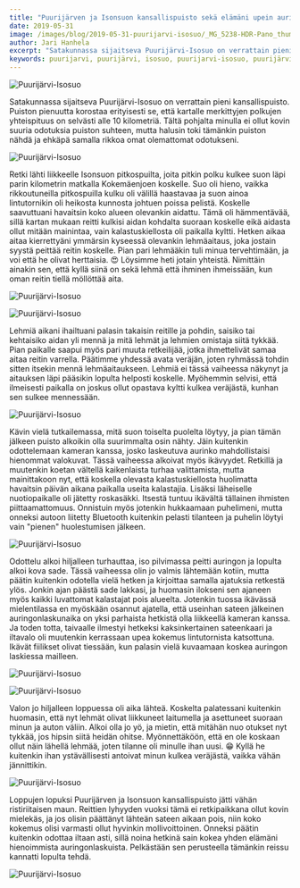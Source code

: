 ```yaml
---
title: "Puurijärven ja Isonsuon kansallispuisto sekä elämäni upein auringonlasku"
date: 2019-05-31
image: /images/blog/2019-05-31-puurijarvi-isosuo/_MG_5238-HDR-Pano_thumb.jpg
author: Jari Hanhela
excerpt: "Satakunnassa sijaitseva Puurijärvi-Isosuo on verrattain pieni kansallispuisto. Puiston pienuutta korostaa erityisesti se, että kartalle merkittyjen polkujen yhteispituus on selvästi alle 10 kilometriä. Tältä pohjalta minulla ei ollut kovin suuria odotuksia puiston suhteen, mutta halusin toki tämänkin puiston nähdä ja ehkäpä samalla rikkoa omat olemattomat odotukseni."
keywords: puurijarvi, puurijärvi, isosuo, puurijarvi-isosuo, puurijärvi-isosuo, puurijarven-isonsuon kansallispuisto, puurijärven-isonsuon kansallispuisto, puurijarven ja isonsuon kansallispuisto, puurijärven ja isonsuon kansallispuisto, satakunta
---
```


![Puurijärvi-Isosuo](/images/blog/2019-05-31-puurijarvi-isosuo/_MG_5238-HDR-Pano_thumb.jpg)

Satakunnassa sijaitseva Puurijärvi-Isosuo on verrattain pieni kansallispuisto. Puiston pienuutta korostaa erityisesti se, että kartalle merkittyjen polkujen yhteispituus on selvästi alle 10 kilometriä. Tältä pohjalta minulla ei ollut kovin suuria odotuksia puiston suhteen, mutta halusin toki tämänkin puiston nähdä ja ehkäpä samalla rikkoa omat olemattomat odotukseni.

![Puurijärvi-Isosuo](/images/blog/2019-05-31-puurijarvi-isosuo/_MG_5213_thumb.jpg)


Retki lähti liikkeelle Isonsuon pitkospuilta, joita pitkin polku kulkee suon läpi parin kilometrin matkalla Kokemäenjoen koskelle. Suo oli hieno, vaikka rikkoutuneilla pitkospuilla kulku oli välillä haastavaa ja suon ainoa lintutornikin oli heikosta kunnosta johtuen poissa pelistä. Koskelle saavuttuani havaitsin koko alueen olevankin aidattu. Tämä oli hämmentävää, sillä kartan mukaan reitti kulkisi aidan kohdalta suoraan koskelle eikä aidasta ollut mitään mainintaa, vain kalastuskiellosta oli paikalla kyltti. Hetken aikaa aitaa kierrettyäni ymmärsin kyseessä olevankin lehmäaitaus, joka jostain syystä peittää reitin koskelle. Pian pari lehmääkin tuli minua tervehtimään, ja voi että he olivat herttaisia. 😍 Löysimme heti jotain yhteistä. Nimittäin ainakin sen, että kyllä siinä on sekä lehmä että ihminen ihmeissään, kun oman reitin tiellä möllöttää aita.

![Puurijärvi-Isosuo](/images/blog/2019-05-31-puurijarvi-isosuo/_MG_5424-HDR_thumb.jpg)

![Puurijärvi-Isosuo](/images/blog/2019-05-31-puurijarvi-isosuo/_MG_5409-HDR_thumb.jpg)

Lehmiä aikani ihailtuani palasin takaisin reitille ja pohdin, saisiko tai kehtaisiko aidan yli mennä ja mitä lehmät ja lehmien omistaja siitä tykkää. Pian paikalle saapui myös pari muuta retkeilijää, jotka ihmettelivät samaa aitaa reitin varrella. Päätimme yhdessä avata veräjän, joten ryhmässä tohdin sitten itsekin mennä lehmäaitaukseen. Lehmiä ei tässä vaiheessa näkynyt ja aitauksen läpi pääsikin lopulta helposti koskelle. Myöhemmin selvisi, että ilmeisesti paikalla on joskus ollut opastava kyltti kulkea veräjästä, kunhan sen sulkee mennessään.

![Puurijärvi-Isosuo](/images/blog/2019-05-31-puurijarvi-isosuo/_MG_5525_thumb.jpg)

Kävin vielä tutkailemassa, mitä suon toiselta puolelta löytyy, ja pian tämän jälkeen puisto alkoikin olla suurimmalta osin nähty. Jäin kuitenkin odottelemaan kameran kanssa, josko laskeutuva aurinko mahdollistaisi hienommat valokuvat. Tässä vaiheessa alkoivat myös ikävyydet. Retkillä ja muutenkin koetan vältellä kaikenlaista turhaa valittamista, mutta mainittakoon nyt, että koskella olevasta kalastuskiellosta huolimatta havaitsin päivän aikana paikalla useita kalastajia. Lisäksi läheiselle nuotiopaikalle oli jätetty roskasäkki. Itsestä tuntuu ikävältä tällainen ihmisten piittaamattomuus. Onnistuin myös jotenkin hukkaamaan puhelimeni, mutta onneksi autoon liitetty Bluetooth kuitenkin pelasti tilanteen ja puhelin löytyi vain "pienen" huolestumisen jälkeen.

![Puurijärvi-Isosuo](/images/blog/2019-05-31-puurijarvi-isosuo/_MG_5579_thumb.jpg)

Odottelu alkoi hiljalleen turhauttaa, iso pilvimassa peitti auringon ja lopulta alkoi kova sade. Tässä vaiheessa olin jo valmis lähtemään kotiin, mutta päätin kuitenkin odotella vielä hetken ja kirjoittaa samalla ajatuksia retkestä ylös. Jonkin ajan päästä sade lakkasi, ja huomasin ilokseni sen ajaneen myös kaikki luvattomat kalastajat pois alueelta. Jotenkin tuossa ikävässä mielentilassa en myöskään osannut ajatella, että useinhan sateen jälkeinen auringonlaskunaika on yksi parhaista hetkistä olla liikkeellä kameran kanssa. Ja toden totta, taivaalle ilmestyi hetkeksi kaksinkertainen sateenkaari ja iltavalo oli muutenkin kerrassaan upea kokemus lintutornista katsottuna. Ikävät fiilikset olivat tiessään, kun palasin vielä kuvaamaan koskea auringon laskiessa mailleen.

![Puurijärvi-Isosuo](/images/blog/2019-05-31-puurijarvi-isosuo/_MG_5841-HDR_thumb.jpg)

![Puurijärvi-Isosuo](/images/blog/2019-05-31-puurijarvi-isosuo/_MG_5995-HDR_thumb.jpg)

Valon jo hiljalleen loppuessa oli aika lähteä. Koskelta palatessani kuitenkin huomasin, että nyt lehmät olivat liikkuneet laitumella ja asettuneet suoraan minun ja auton väliin. Alkoi olla jo yö, ja mietin, että mitähän nuo otukset nyt tykkää, jos hipsin siitä heidän ohitse. Myönnettäköön, että en ole koskaan ollut näin lähellä lehmää, joten tilanne oli minulle ihan uusi. 😁 Kyllä he kuitenkin ihan ystävällisesti antoivat minun kulkea veräjästä, vaikka vähän jännittikin.

![Puurijärvi-Isosuo](/images/blog/2019-05-31-puurijarvi-isosuo/_MG_6004-HDR_thumb.jpg)

Loppujen lopuksi Puurijärven ja Isonsuon kansallispuisto jätti vähän ristiriitaisen maun. Reittien lyhyyden vuoksi tämä ei retkipaikkana ollut kovin mielekäs, ja jos olisin päättänyt lähteän sateen aikaan pois, niin koko kokemus olisi varmasti ollut hyvinkin mollivoittoinen. Onneksi päätin kuitenkin odottaa iltaan asti, sillä noina hetkinä sain kokea yhden elämäni hienoimmista auringonlaskuista. Pelkästään sen perusteella tämänkin reissu kannatti lopulta tehdä.

![Puurijärvi-Isosuo](/images/blog/2019-05-31-puurijarvi-isosuo/DJI_0490-HDR-Pano_thumb.jpg)
